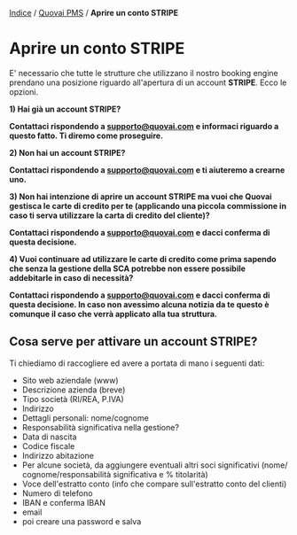 
[Indice](index.md) / [Quovai PMS](quovai-pms-it.md) / **Aprire un conto STRIPE**

# **Aprire un conto STRIPE**

E' necessario che tutte le strutture che utilizzano il nostro booking engine prendano una posizione riguardo all'apertura di un account **STRIPE**. Ecco le opzioni.  
  
**1) Hai già un account STRIPE?**  
  
**Contattaci rispondendo a supporto@quovai.com e informaci riguardo a questo fatto. Ti diremo come proseguire.**  
  
**2) Non hai un account STRIPE?**  
  
**Contattaci rispondendo a supporto@quovai.com e ti aiuteremo a crearne uno.**  
  
**3) Non hai intenzione di aprire un account STRIPE ma vuoi che Quovai gestisca le carte di credito per te (applicando una piccola commissione in caso ti serva utilizzare la carta di credito del cliente)?**  
  
**Contattaci rispondendo a supporto@quovai.com e dacci conferma di questa decisione.**  
  
**4) Vuoi continuare ad utilizzare le carte di credito come prima sapendo che senza la gestione della SCA potrebbe non essere possibile addebitarle in caso di necessità?**  
  
**Contattaci rispondendo a supporto@quovai.com e dacci conferma di questa decisione. In caso non avessimo alcuna notizia da te questo è comunque il caso che verrà applicato alla tua struttura.**

## **Cosa serve per attivare un account STRIPE?**

Ti chiediamo di raccogliere ed avere a portata di mano i seguenti dati:

-   Sito web aziendale (www)
-   Descrizione azienda (breve)
-   Tipo società (RI/REA, P.IVA)
-   Indirizzo
-   Dettagli personali: nome/cognome
-   Responsabilità significativa nella gestione?
-   Data di nascita
-   Codice fiscale
-   Indirizzo abitazione
-   Per alcune società, da aggiungere eventuali altri soci significativi (nome/ cognome/responsabilità significativa e % titolarità)
-   Voce dell'estratto conto (info che compare sull'estratto conto del clienti)
-   Numero di telefono
-   IBAN e conferma IBAN
-   email
-   poi creare una password e salva